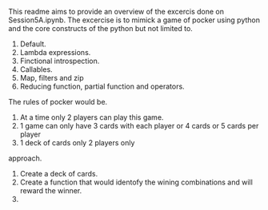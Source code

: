 This readme aims to provide an overview of the excercis done on Session5A.ipynb.
The excercise is to mimick a game of pocker using python and the core constructs of the python but not limited to.
1. Default.
2. Lambda expressions.
3. Finctional introspection.
4. Callables.
5. Map, filters and zip
6. Reducing function, partial function and operators.

The rules of pocker would be.
1. At a time only 2 players can play this game.
2. 1 game can only have 3 cards with each player or 4 cards or 5 cards per player
3. 1 deck of cards only 2 players only


approach.
1. Create a deck of cards.
2. Create a function that would identofy the wining combinations and will reward the winner.
3. 
